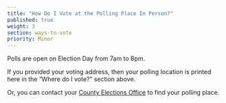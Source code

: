 ```yaml
---
title: "How Do I Vote at the Polling Place In Person?"
published: true
weight: 3
section: ways-to-vote
priority: Minor
---
```

Polls are open on Election Day from 7am to 8pm.

If you provided your voting address, then your polling location is printed here in the “Where do I vote?” section above.

Or, you can contact your <a href="#election-office-">County Elections Office</a> to find your polling place. 
